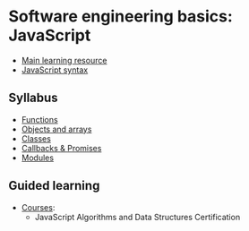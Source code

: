# Software engineering basics: JavaScript

* [Main learning resource](https://eloquentjavascript.net/)
* [JavaScript syntax](https://developer.mozilla.org/en-US/docs/Web/JavaScript#Reference)

## Syllabus

* [Functions](https://eloquentjavascript.net/03_functions.html)
* [Objects and arrays](https://eloquentjavascript.net/04_data.html)
* [Classes](https://eloquentjavascript.net/06_object.html)
* [Callbacks & Promises](https://eloquentjavascript.net/11_async.html)
* [Modules](https://eloquentjavascript.net/10_modules.html)

## Guided learning

* [Courses](https://www.freecodecamp.org/):
  * JavaScript Algorithms and Data Structures Certification

